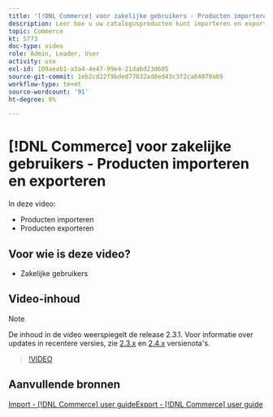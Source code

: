 ```yaml
---
title: '[!DNL Commerce] voor zakelijke gebruikers - Producten importeren en exporteren'
description: Leer hoe u uw catalogusproducten kunt importeren en exporteren.
topic: Commerce
kt: 5773
doc-type: video
role: Admin, Leader, User
activity: use
exl-id: 109aeab1-a3a4-4e47-99e4-21dabd23d605
source-git-commit: 1eb2cd22f9bded77032ad0ed43c3f2ca84879a69
workflow-type: tm+mt
source-wordcount: '91'
ht-degree: 0%

---
```


# [!DNL Commerce] voor zakelijke gebruikers - Producten importeren en exporteren

In deze video:

- Producten importeren
- Producten exporteren

## Voor wie is deze video?

- Zakelijke gebruikers

## Video-inhoud

>[!NOTE]
>
>De inhoud in de video weerspiegelt de release 2.3.1. Voor informatie over updates in recentere versies, zie [ 2.3.x](https://devdocs.magento.com/guides/v2.3/release-notes/bk-release-notes.html) en [2.4.x](https://devdocs.magento.com/guides/v2.4/release-notes/bk-release-notes.html) versienota&#39;s.

>[!VIDEO](https://video.tv.adobe.com/v/35958?quality=12&learn=on)

## Aanvullende bronnen

[Import - [!DNL Commerce] user ](https://docs.magento.com/user-guide/system/data-import.html)
[guideExport - [!DNL Commerce] user guide](https://docs.magento.com/user-guide/system/data-export.html)
